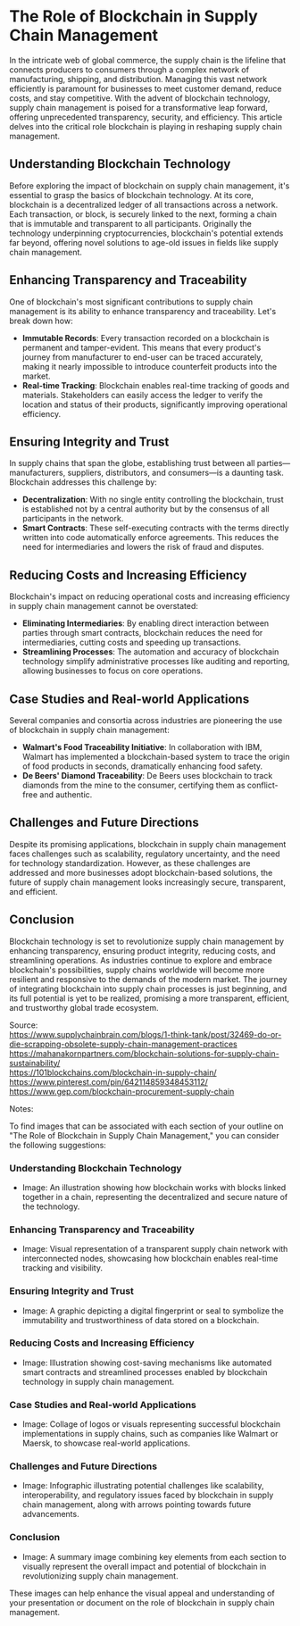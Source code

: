 # The Role of Blockchain in Supply Chain Management

In the intricate web of global commerce, the supply chain is the lifeline that connects producers to consumers through a complex network of manufacturing, shipping, and distribution. Managing this vast network efficiently is paramount for businesses to meet customer demand, reduce costs, and stay competitive. With the advent of blockchain technology, supply chain management is poised for a transformative leap forward, offering unprecedented transparency, security, and efficiency. This article delves into the critical role blockchain is playing in reshaping supply chain management.

## Understanding Blockchain Technology

Before exploring the impact of blockchain on supply chain management, it's essential to grasp the basics of blockchain technology. At its core, blockchain is a decentralized ledger of all transactions across a network. Each transaction, or block, is securely linked to the next, forming a chain that is immutable and transparent to all participants. Originally the technology underpinning cryptocurrencies, blockchain's potential extends far beyond, offering novel solutions to age-old issues in fields like supply chain management.

## Enhancing Transparency and Traceability

One of blockchain's most significant contributions to supply chain management is its ability to enhance transparency and traceability. Let's break down how:

- **Immutable Records**: Every transaction recorded on a blockchain is permanent and tamper-evident. This means that every product's journey from manufacturer to end-user can be traced accurately, making it nearly impossible to introduce counterfeit products into the market.
- **Real-time Tracking**: Blockchain enables real-time tracking of goods and materials. Stakeholders can easily access the ledger to verify the location and status of their products, significantly improving operational efficiency.

## Ensuring Integrity and Trust

In supply chains that span the globe, establishing trust between all parties—manufacturers, suppliers, distributors, and consumers—is a daunting task. Blockchain addresses this challenge by:

- **Decentralization**: With no single entity controlling the blockchain, trust is established not by a central authority but by the consensus of all participants in the network.
- **Smart Contracts**: These self-executing contracts with the terms directly written into code automatically enforce agreements. This reduces the need for intermediaries and lowers the risk of fraud and disputes.

## Reducing Costs and Increasing Efficiency

Blockchain's impact on reducing operational costs and increasing efficiency in supply chain management cannot be overstated:

- **Eliminating Intermediaries**: By enabling direct interaction between parties through smart contracts, blockchain reduces the need for intermediaries, cutting costs and speeding up transactions.
- **Streamlining Processes**: The automation and accuracy of blockchain technology simplify administrative processes like auditing and reporting, allowing businesses to focus on core operations.
  
## Case Studies and Real-world Applications

Several companies and consortia across industries are pioneering the use of blockchain in supply chain management:

- **Walmart's Food Traceability Initiative**: In collaboration with IBM, Walmart has implemented a blockchain-based system to trace the origin of food products in seconds, dramatically enhancing food safety.
- **De Beers' Diamond Traceability**: De Beers uses blockchain to track diamonds from the mine to the consumer, certifying them as conflict-free and authentic.
  
## Challenges and Future Directions

Despite its promising applications, blockchain in supply chain management faces challenges such as scalability, regulatory uncertainty, and the need for technology standardization. However, as these challenges are addressed and more businesses adopt blockchain-based solutions, the future of supply chain management looks increasingly secure, transparent, and efficient.

## Conclusion

Blockchain technology is set to revolutionize supply chain management by enhancing transparency, ensuring product integrity, reducing costs, and streamlining operations. As industries continue to explore and embrace blockchain's possibilities, supply chains worldwide will become more resilient and responsive to the demands of the modern market. The journey of integrating blockchain into supply chain processes is just beginning, and its full potential is yet to be realized, promising a more transparent, efficient, and trustworthy global trade ecosystem.  


Source:
<br>https://www.supplychainbrain.com/blogs/1-think-tank/post/32469-do-or-die-scrapping-obsolete-supply-chain-management-practices
<br>https://mahanakornpartners.com/blockchain-solutions-for-supply-chain-sustainability/
<br>https://101blockchains.com/blockchain-in-supply-chain/
<br>https://www.pinterest.com/pin/642114859348453112/
<br>https://www.gep.com/blockchain-procurement-supply-chain

Notes:

To find images that can be associated with each section of your outline on "The Role of Blockchain in Supply Chain Management," you can consider the following suggestions:

### Understanding Blockchain Technology
- Image: An illustration showing how blockchain works with blocks linked together in a chain, representing the decentralized and secure nature of the technology.

### Enhancing Transparency and Traceability
- Image: Visual representation of a transparent supply chain network with interconnected nodes, showcasing how blockchain enables real-time tracking and visibility.

### Ensuring Integrity and Trust
- Image: A graphic depicting a digital fingerprint or seal to symbolize the immutability and trustworthiness of data stored on a blockchain.

### Reducing Costs and Increasing Efficiency
- Image: Illustration showing cost-saving mechanisms like automated smart contracts and streamlined processes enabled by blockchain technology in supply chain management.

### Case Studies and Real-world Applications
- Image: Collage of logos or visuals representing successful blockchain implementations in supply chains, such as companies like Walmart or Maersk, to showcase real-world applications.

### Challenges and Future Directions
- Image: Infographic illustrating potential challenges like scalability, interoperability, and regulatory issues faced by blockchain in supply chain management, along with arrows pointing towards future advancements.

### Conclusion
- Image: A summary image combining key elements from each section to visually represent the overall impact and potential of blockchain in revolutionizing supply chain management.

These images can help enhance the visual appeal and understanding of your presentation or document on the role of blockchain in supply chain management.

